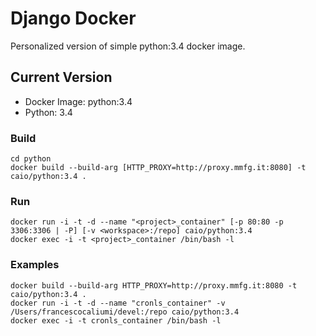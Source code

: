 # Django Docker

Personalized version of simple python:3.4 docker image. 

## Current Version

- Docker Image: python:3.4
- Python: 3.4

### Build

```
cd python
docker build --build-arg [HTTP_PROXY=http://proxy.mmfg.it:8080] -t caio/python:3.4 .
```

### Run

```
docker run -i -t -d --name "<project>_container" [-p 80:80 -p 3306:3306 | -P] [-v <workspace>:/repo] caio/python:3.4
docker exec -i -t <project>_container /bin/bash -l
```

### Examples

```
docker build --build-arg HTTP_PROXY=http://proxy.mmfg.it:8080 -t caio/python:3.4 .
docker run -i -t -d --name "cronls_container" -v /Users/francescocaliumi/devel:/repo caio/python:3.4
docker exec -i -t cronls_container /bin/bash -l
```